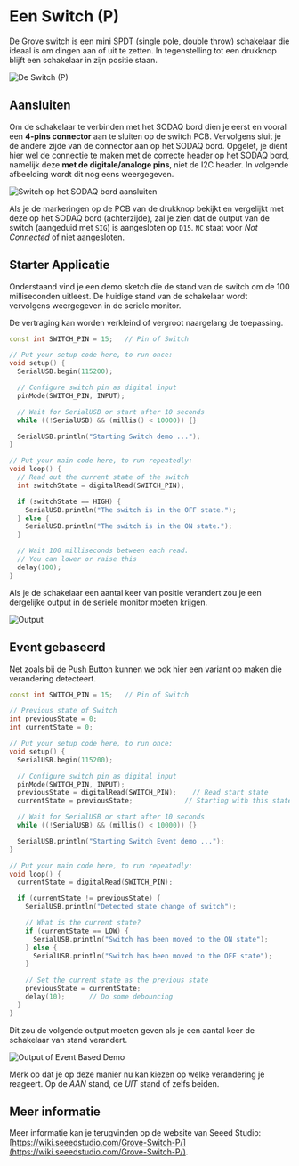 # Een Switch (P)

De Grove switch is een mini SPDT (single pole, double throw) schakelaar die ideaal is om dingen aan of uit te zetten. In tegenstelling tot een drukknop blijft een schakelaar in zijn positie staan.

![De Switch (P)](./img/switch_p.jpg)

## Aansluiten

Om de schakelaar te verbinden met het SODAQ bord dien je eerst en vooral een **4-pins connector** aan te sluiten op de switch PCB. Vervolgens sluit je de andere zijde van de connector aan op het SODAQ bord. Opgelet, je dient hier wel de connectie te maken met de correcte header op het SODAQ bord, namelijk deze **met de digitale/analoge pins**, niet de I2C header. In volgende afbeelding wordt dit nog eens weergegeven.

![Switch op het SODAQ bord aansluiten](./img/connecting_switch_to_sodaq.png)

Als je de markeringen op de PCB van de drukknop bekijkt en vergelijkt met deze op het SODAQ bord (achterzijde), zal je zien dat de output van de switch (aangeduid met `SIG`) is aangesloten op `D15`. `NC` staat voor *Not Connected* of niet aangesloten.

## Starter Applicatie

Onderstaand vind je een demo sketch die de stand van de switch om de 100 milliseconden uitleest. De huidige stand van de schakelaar wordt vervolgens weergegeven in de seriele monitor.

De vertraging kan worden verkleind of vergroot naargelang de toepassing.

```cpp
const int SWITCH_PIN = 15;   // Pin of Switch

// Put your setup code here, to run once:
void setup() {
  SerialUSB.begin(115200);

  // Configure switch pin as digital input
  pinMode(SWITCH_PIN, INPUT);

  // Wait for SerialUSB or start after 10 seconds
  while ((!SerialUSB) && (millis() < 10000)) {}

  SerialUSB.println("Starting Switch demo ...");
}

// Put your main code here, to run repeatedly:
void loop() {
  // Read out the current state of the switch
  int switchState = digitalRead(SWITCH_PIN);

  if (switchState == HIGH) {
    SerialUSB.println("The switch is in the OFF state.");
  } else {
    SerialUSB.println("The switch is in the ON state.");
  }

  // Wait 100 milliseconds between each read.
  // You can lower or raise this
  delay(100);
}
```

Als je de schakelaar een aantal keer van positie verandert zou je een dergelijke output in de seriele monitor moeten krijgen.

![Output](./img/output.png)

## Event gebaseerd

Net zoals bij de [Push Button](/sensors/push_button/README.md#event-gebaseerd) kunnen we ook hier een variant op maken die verandering detecteert.

```cpp
const int SWITCH_PIN = 15;   // Pin of Switch

// Previous state of Switch
int previousState = 0;
int currentState = 0;

// Put your setup code here, to run once:
void setup() {
  SerialUSB.begin(115200);

  // Configure switch pin as digital input
  pinMode(SWITCH_PIN, INPUT);
  previousState = digitalRead(SWITCH_PIN);    // Read start state
  currentState = previousState;             // Starting with this state

  // Wait for SerialUSB or start after 10 seconds
  while ((!SerialUSB) && (millis() < 10000)) {}

  SerialUSB.println("Starting Switch Event demo ...");
}

// Put your main code here, to run repeatedly:
void loop() {
  currentState = digitalRead(SWITCH_PIN);

  if (currentState != previousState) {
    SerialUSB.println("Detected state change of switch");

    // What is the current state?
    if (currentState == LOW) {
      SerialUSB.println("Switch has been moved to the ON state");
    } else {
      SerialUSB.println("Switch has been moved to the OFF state");
    }

    // Set the current state as the previous state
    previousState = currentState;
    delay(10);      // Do some debouncing
  }
}
```

Dit zou de volgende output moeten geven als je een aantal keer de schakelaar van stand verandert.

![Output of Event Based Demo](./img/event_output.png)

Merk op dat je op deze manier nu kan kiezen op welke verandering je reageert. Op de *AAN* stand, de *UIT* stand of zelfs beiden.

## Meer informatie

Meer informatie kan je terugvinden op de website van Seeed Studio: [https://wiki.seeedstudio.com/Grove-Switch-P/](https://wiki.seeedstudio.com/Grove-Switch-P/).
